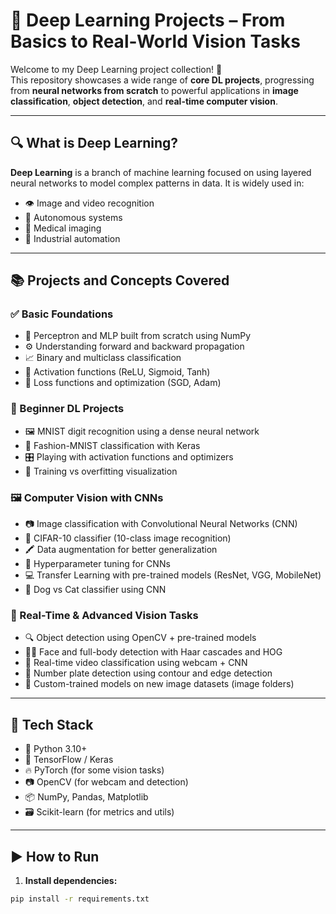 # 🧠 Deep Learning Projects – From Basics to Real-World Vision Tasks

Welcome to my Deep Learning project collection! 🚀  
This repository showcases a wide range of **core DL projects**, progressing from **neural networks from scratch** to powerful applications in **image classification**, **object detection**, and **real-time computer vision**.

---

## 🔍 What is Deep Learning?

**Deep Learning** is a branch of machine learning focused on using layered neural networks to model complex patterns in data. It is widely used in:

- 👁️ Image and video recognition
- 🧠 Autonomous systems
- 🩻 Medical imaging
- 🧩 Industrial automation

---

## 📚 Projects and Concepts Covered

### ✅ Basic Foundations
- 🔢 Perceptron and MLP built from scratch using NumPy
- ⚙️ Understanding forward and backward propagation
- 📈 Binary and multiclass classification
- 🧠 Activation functions (ReLU, Sigmoid, Tanh)
- 🧮 Loss functions and optimization (SGD, Adam)

### 🧱 Beginner DL Projects
- 🖼️ MNIST digit recognition using a dense neural network
- 🧪 Fashion-MNIST classification with Keras
- 🎛️ Playing with activation functions and optimizers
- 🔄 Training vs overfitting visualization

### 🖼️ Computer Vision with CNNs
- 📷 Image classification with Convolutional Neural Networks (CNN)
- 🎯 CIFAR-10 classifier (10-class image recognition)
- 🖍️ Data augmentation for better generalization
- 📐 Hyperparameter tuning for CNNs
- 💻 Transfer Learning with pre-trained models (ResNet, VGG, MobileNet)
- 🐶 Dog vs Cat classifier using CNN

### 🚨 Real-Time & Advanced Vision Tasks
- 🔍 Object detection using OpenCV + pre-trained models
- 🧍‍♂️ Face and full-body detection with Haar cascades and HOG
- 🎥 Real-time video classification using webcam + CNN
- 🔢 Number plate detection using contour and edge detection
- 🧠 Custom-trained models on new image datasets (image folders)

---

## 🧰 Tech Stack

- 🐍 Python 3.10+
- 🧠 TensorFlow / Keras
- 🔥 PyTorch (for some vision tasks)
- 📷 OpenCV (for webcam and detection)
- 📦 NumPy, Pandas, Matplotlib
- 🗃️ Scikit-learn (for metrics and utils)

---

## ▶️ How to Run

1. **Install dependencies:**

```bash
pip install -r requirements.txt
